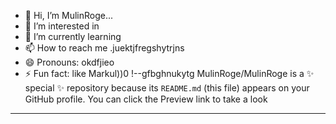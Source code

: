 - 👋 Hi, I’m MulinRoge...
- 👀 I’m interested in 
- 🌱 I’m currently learning
- 📫 How to reach me .juektjfregshytrjns
- 😄 Pronouns: okdfjieo
- ⚡ Fun fact: like Markul))0
!--gfbghnukytg
MulinRoge/MulinRoge is a ✨ special ✨ repository because its `README.md` (this file) appears on your GitHub profile.
You can click the Preview link to take a look 
---
